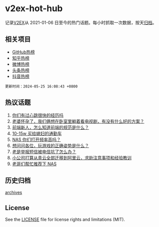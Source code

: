 # v2ex-hot-hub

 记录[V2EX](https://www.v2ex.com/)从 2021-01-06 日至今的热门话题。每小时抓取一次数据，按天[归档](archives)。
 
 ## 相关项目

- [GitHub热榜](https://github.com/snaildev/github-hot-hub)
- [知乎热榜](https://github.com/snaildev/zhihu-hot-hub)
- [微博热榜](https://github.com/snaildev/weibo-hot-hub)
- [头条热榜](https://github.com/snaildev/toutiao-hot-hub)
- [抖音热榜](https://github.com/snaildev/douyin-hot-hub)


 `更新时间：2024-05-25 16:08:43 +0800`

## 热议话题

1. [你们有过心跳很快的经历吗](https://www.v2ex.com/t/1043838)
1. [老婆怀孕了，我们俩想在卧室里躺着看电视剧，有没有什么好的方案？](https://www.v2ex.com/t/1043700)
1. [前端新人，怎么知道前端的规范是什么？](https://www.v2ex.com/t/1043799)
1. [10-15w 买给媳妇的通勤车](https://www.v2ex.com/t/1043804)
1. [NAS 你们打开频率高吗？](https://www.v2ex.com/t/1043644)
1. [想问问各位，玩游戏的正确姿势是什么？](https://www.v2ex.com/t/1043742)
1. [老是举报短信被电信坑了怎么办？](https://www.v2ex.com/t/1043639)
1. [小公司打算从青云全部迁移到阿里云，求助注意事项和经验教训](https://www.v2ex.com/t/1043651)
1. [老哥们帮忙推荐下 NAS](https://www.v2ex.com/t/1043765)

## 历史归档

[archives](archives)

## License

See the [LICENSE](LICENSE) file for license rights and limitations (MIT).
